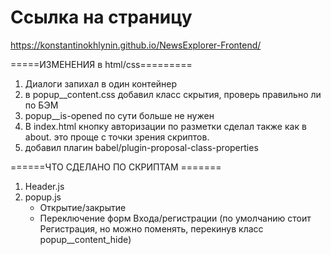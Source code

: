 # Ссылка на страницу
https://konstantinokhlynin.github.io/NewsExplorer-Frontend/

=====ИЗМЕНЕНИЯ в html/css=========

1. Диалоги запихал в один контейнер
2. в popup__content.css добавил класс скрытия, проверь правильно ли по БЭМ
3. popup__is-opened по сути больше не нужен
4. В index.html кнопку авторизации по разметки сделал также как в about. это проще с точки зрения скриптов.
5. добавил плагин babel/plugin-proposal-class-properties 


======ЧТО СДЕЛАНО ПО СКРИПТАМ =======
1. Header.js
2. popup.js
    - Открытие/закрытие
    - Переключение форм Входа/регистрации (по умолчанию стоит Регистрация, но можно поменять, перекинув класс popup__content_hide)
